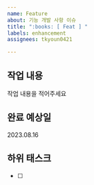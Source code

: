 ```yaml
---
name: Feature
about: 기능 개발 사항 이슈
title: ":books: [ Feat ] "
labels: enhancement
assignees: tkyoun0421

---
```


## 작업 내용
작업 내용을 적어주세요

## 완료 예상일
2023.08.16

## 하위 태스크
- [ ]
